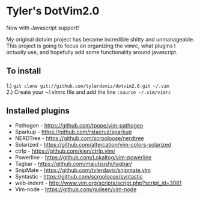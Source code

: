 Tyler's DotVim2.0
=================

Now with Javascript support!

My original dotvim project has become incredible shitty and unmanageable.  This project is going to focus on organizing the vimrc, what plugins I *actually* use, and hopefully add some functionality around javascript.

To install
----------
1.) `git clone git://github.com/tylerdavis/dotvim2.0.git ~/.vim`  
2.) Create your ~/.vimrc file and add the line `:source ~/.vim/vimrc`

Installed plugins
-----------------
* Pathogen - https://github.com/tpope/vim-pathogen
* Sparkup - https://github.com/rstacruz/sparkup
* NERDTree - https://github.com/scrooloose/nerdtree
* Solarized - https://github.com/altercation/vim-colors-solarized
* ctrlp - https://github.com/kien/ctrlp.vim/
* Powerline - https://github.com/Lokaltog/vim-powerline
* Tagbar - https://github.com/majutsushi/tagbar/
* SnipMate - https://github.com/tylerdavis/snipmate.vim
* Syntastic - https://github.com/scrooloose/syntastic
* web-indent - http://www.vim.org/scripts/script.php?script_id=3081
* Vim-node - https://github.com/guileen/vim-node
